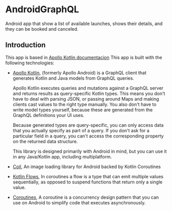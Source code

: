 # AndroidGraphQL
Android app that show a list of available launches, shows their details, and they can be booked and canceled.

Introduction
-----------------
This app is based in [Apollo Kotlin documentacion](https://www.apollographql.com/docs/kotlin/)
This app is built with the following technologies:

* [Apollo Kotlin](https://github.com/apollographql/apollo-kotlin), (formerly Apollo Android) is a GraphQL client that generates Kotlin and Java models from GraphQL queries.

  Apollo Kotlin executes queries and mutations against a GraphQL server and returns results as query-specific Kotlin types. This means you don't have to deal with parsing JSON, or passing around Maps and making clients cast values to the right type manually. You also don't have to write model types yourself, because these are generated from the GraphQL definitions your UI uses.

  Because generated types are query-specific, you can only access data that you actually specify as part of a query. If you don't ask for a particular field in a query,  you can't access the corresponding property on the returned data structure.

  This library is designed primarily with Android in mind, but you can use it in any Java/Kotlin app, including multiplatform.
  
* [Coil](https://coil-kt.github.io/coil/), An image loading library for Android backed by Kotlin Coroutines

* [Kotlin Flows](https://developer.android.com/kotlin/flow), In coroutines a flow is a type that can emit multiple values sequentially, as opposed to suspend functions that return only a single value.

* [Coroutines](https://developer.android.com/kotlin/coroutines), A coroutine is a concurrency design pattern that you can use on Android to simplify code that executes asynchronously.
